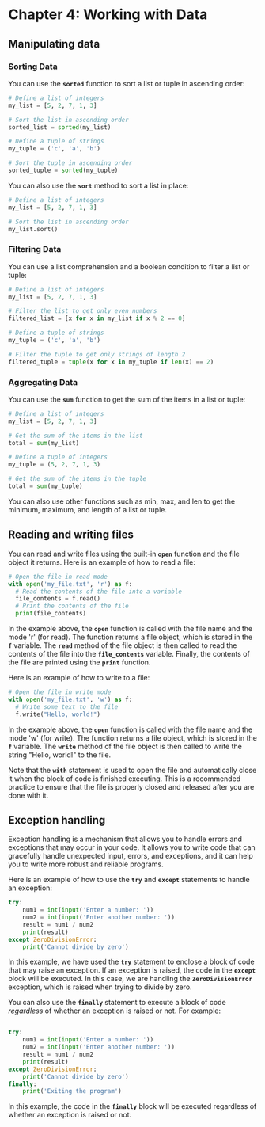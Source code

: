 # Chapter 4: Working with Data

## Manipulating data

### Sorting Data

You can use the **`sorted`** function to sort a list or tuple in ascending order:

```python
# Define a list of integers
my_list = [5, 2, 7, 1, 3]

# Sort the list in ascending order
sorted_list = sorted(my_list)

# Define a tuple of strings
my_tuple = ('c', 'a', 'b')

# Sort the tuple in ascending order
sorted_tuple = sorted(my_tuple)
```

You can also use the **`sort`** method to sort a list in place:

```python
# Define a list of integers
my_list = [5, 2, 7, 1, 3]

# Sort the list in ascending order
my_list.sort()
```

### Filtering Data

You can use a list comprehension and a boolean condition to filter a list or tuple:

```python
# Define a list of integers
my_list = [5, 2, 7, 1, 3]

# Filter the list to get only even numbers
filtered_list = [x for x in my_list if x % 2 == 0]

# Define a tuple of strings
my_tuple = ('c', 'a', 'b')

# Filter the tuple to get only strings of length 2
filtered_tuple = tuple(x for x in my_tuple if len(x) == 2)
```

### Aggregating Data

You can use the **`sum`** function to get the sum of the items in a list or tuple:

```python
# Define a list of integers
my_list = [5, 2, 7, 1, 3]

# Get the sum of the items in the list
total = sum(my_list)

# Define a tuple of integers
my_tuple = (5, 2, 7, 1, 3)

# Get the sum of the items in the tuple
total = sum(my_tuple)
```

You can also use other functions such as min, max, and len to get the minimum, maximum, and length of a list or tuple.

## Reading and writing files

You can read and write files using the built-in **`open`** function and the file object it returns. Here is an example of how to read a file:

```python
# Open the file in read mode
with open('my_file.txt', 'r') as f:
  # Read the contents of the file into a variable
  file_contents = f.read()
  # Print the contents of the file
  print(file_contents)
```

In the example above, the **`open`** function is called with the file name and the mode 'r' (for read). The function returns a file object, which is stored in the **`f`** variable. The **`read`** method of the file object is then called to read the contents of the file into the **`file_contents`** variable. Finally, the contents of the file are printed using the **`print`** function.

Here is an example of how to write to a file:

```python
# Open the file in write mode
with open('my_file.txt', 'w') as f:
  # Write some text to the file
  f.write("Hello, world!")
```

In the example above, the **`open`** function is called with the file name and the mode 'w' (for write). The function returns a file object, which is stored in the **`f`** variable. The **`write`** method of the file object is then called to write the string "Hello, world!" to the file.

Note that the **`with`** statement is used to open the file and automatically close it when the block of code is finished executing. This is a recommended practice to ensure that the file is properly closed and released after you are done with it.



## Exception handling

Exception handling is a mechanism that allows you to handle errors and exceptions that may occur in your code. It allows you to write code that can gracefully handle unexpected input, errors, and exceptions, and it can help you to write more robust and reliable programs.

Here is an example of how to use the **`try`** and **`except`** statements to handle an exception:

```python
try:
    num1 = int(input('Enter a number: '))
    num2 = int(input('Enter another number: '))
    result = num1 / num2
    print(result)
except ZeroDivisionError:
    print('Cannot divide by zero')
```

In this example, we have used the **`try`** statement to enclose a block of code that may raise an exception. If an exception is raised, the code in the **`except`** block will be executed. In this case, we are handling the **`ZeroDivisionError`** exception, which is raised when trying to divide by zero.

You can also use the **`finally`** statement to execute a block of code *regardless* of whether an exception is raised or not. For example:

```python

try:
    num1 = int(input('Enter a number: '))
    num2 = int(input('Enter another number: '))
    result = num1 / num2
    print(result)
except ZeroDivisionError:
    print('Cannot divide by zero')
finally:
    print('Exiting the program')
```

In this example, the code in the **`finally`** block will be executed regardless of whether an exception is raised or not.